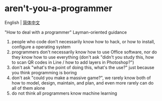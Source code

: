 # aren't-you-a-programmer

English | [简体中文](i18n/zh_CN.md)

"How to deal with a programmer" Layman-oriented guidance

1. people who code don't necessarily know how to hack, or how to install, configure a operating system
2. programmers don't necessarily know how to use Office software, nor do they know how to use everything (don't ask "didn't you study this, how to scan QR codes in Line / how to add layers in Photoshop?")
3. don't ask "what's the point of doing this, what's the use?" just because you think programming is boring
4. don't ask "could you make a massive game?", we rarely know both of how to model, design, maintain, and plan, and even more rarely can do all of them alone
5. do not think all programmers know machine learning
